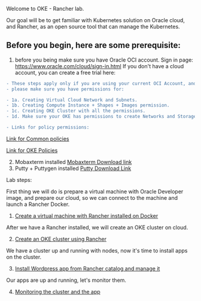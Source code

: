Welcome to OKE - Rancher lab.

Our goal will be to get familiar with Kubernetes solution on Oracle cloud,
and Rancher, as an open source tool that can manage the Kubernetes. 


## Before you begin, here are some prerequisite: ##


1. before you being make sure you have Oracle OCI account.
Sign in page: https://www.oracle.com/cloud/sign-in.html
If you don't have a cloud account, you can create a free trial here: 
<URL>
  
```diff 
- These steps apply only if you are using your current OCI Account, and you are not under root compartment
- please make sure you have permissions for:

- 1a. Creating Virtual Cloud Network and Subnets.
- 1b. Creating Compute Instance + Shapes + Images permission.
- 1c. Creating OKE Cluster with all the permissions.
- 1d. Make sure your OKE has permissions to create Networks and Storage.

- Links for policy permissions:
```
  [Link for Common policies](https://docs.cloud.oracle.com/en-us/iaas/Content/Identity/Concepts/commonpolicies.htm)

  [Link for OKE Policies](https://docs.cloud.oracle.com/en-us/iaas/Content/ContEng/Concepts/contengpolicyconfig.htm)


2. Mobaxterm installed 
    [Mobaxterm Download link](https://mobaxterm.mobatek.net/download.html)
3. Putty + Puttygen installed 
    [Putty Download Link](https://www.chiark.greenend.org.uk/~sgtatham/putty/latest.html)




Lab steps: 

First thing we will do is prepare a virtual machine with Oracle Developer image,
and prepare our cloud, so we can connect to the machine and launch a Rancher Docker.

1. [Create a virtual machine with Rancher installed on Docker](vm.md) 

After we have a Rancher installed, 
we will create an OKE cluster on cloud. 

2. [Create an OKE cluster using Rancher](cluster.md)

We have a cluster up and running with nodes, 
now it's time to install apps on the cluster. 

3. [Install Wordpress app from Rancher catalog and manage it](wp.md)

Our apps are up and running, let's monitor them. 

4. [Monitoring the cluster and the app](mon.md)
